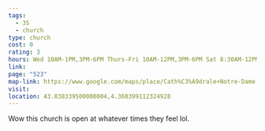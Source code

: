 ```yaml
---
tags:
  - 3S
  - church
type: church
cost: 0
rating: 3
hours: Wed 10AM-1PM,3PM-6PM Thurs-Fri 10AM-12PM,3PM-6PM Sat 8:30AM-12PM,2PM-6PM Sun 9AM-1PM,3PM-6PM Mon 10AM-12PM,3PM-7PM
link: 
page: "523"
map-link: https://www.google.com/maps/place/Cath%C3%A9drale+Notre-Dame-et-Saint-Castor+de+N%C3%AEmes/@43.8384063,4.355492,17z/data=!3m1!4b1!4m6!3m5!1s0x12b42d12602f71e1:0x9f1d0166d82c4aff!8m2!3d43.8384025!4d4.3603629!16s%2Fm%2F02z0_79?entry=ttu&g_ep=EgoyMDI0MTAwMi4xIKXMDSoASAFQAw%3D%3D
visit: 
location: 43.838339500000004,4.360399112324928
---
```

Wow this church is open at whatever times they feel lol.